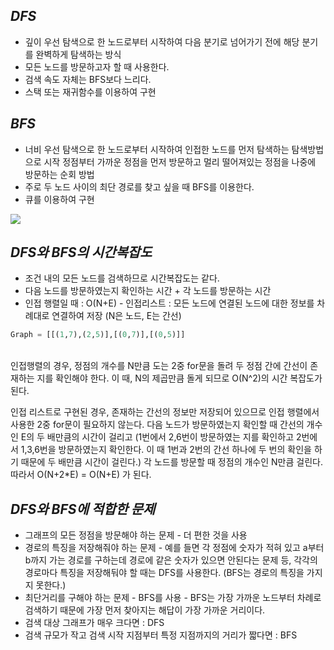## *DFS*
- 깊이 우선 탐색으로 한 노드로부터 시작하여 다음 분기로 넘어가기 전에 해당 분기를 완벽하게 탐색하는 방식
- 모든 노드를 방문하고자 할 때 사용한다.
- 검색 속도 자체는 BFS보다 느리다.
- 스택 또는 재귀함수를 이용하여 구현

## *BFS*
- 너비 우선 탐색으로 한 노드로부터 시작하여 인접한 노드를 먼저 탐색하는 탐색방법으로 시작 정점부터 가까운 정점을 먼저 방문하고 멀리 떨어져있는 정점을 나중에 방문하는 순회 방법
- 주로 두 노드 사이의 최단 경로를 찾고 싶을 때 BFS를 이용한다.
- 큐를 이용하여 구현

**![](https://lh3.googleusercontent.com/V6HkmQE0wRfXN5u4xS0H-zVmcTGMfUvrBv_eNe4GyrQ9kkhtPEKScADtWYzc7cO9-d5TQwda80WOnYf6Zm4duPgQf1S2YsrusY7ImihgEgdBzbB5-r-k_3N_RO-xVK34hL28uDyO)**
## *DFS와 BFS의 시간복잡도*
- 조건 내의 모든 노드를 검색하므로 시간복잡도는 같다.
- 다음 노드를 방문하였는지 확인하는 시간 + 각 노드를 방문하는 시간
- 인접 행렬일 때 : O(N+E)
		- 인접리스트 : 모든 노드에 연결된 노드에 대한 정보를 차례대로 연결하여 저장 (N은 노드, E는 간선)
 ``` python
 Graph = [[(1,7),(2,5)],[(0,7)],[(0,5)]]
 ``` 
 <br>
 인접행렬의 경우, 정점의 개수를 N만큼 도는 2중 for문을 돌려 두 정점 간에 간선이 존재하는 지를 확인해야 한다. 이 때, N의 제곱만큼 돌게 되므로 O(N^2)의 시간 복잡도가 된다.
 
 인접 리스트로 구현된 경우, 존재하는 간선의 정보만 저장되어 있으므로 인접 행렬에서 사용한 2중 for문이 필요하지 않는다. 다음 노드가 방문하였는지 확인할 때 간선의 개수인 E의 두 배만큼의 시간이 걸리고 (1번에서 2,6번이 방문하였는 지를 확인하고 2번에서 1,3,6번을 방문하였는지 확인한다. 이 때 1번과 2번의 간선 하나에 두 번의 확인을 하기 때문에 두 배만큼 시간이 걸린다.) 각 노드를 방문할 때 정점의 개수인 N만큼 걸린다. 따라서 O(N+2*E) = O(N+E) 가 된다.

## *DFS와 BFS에 적합한 문제*
- 그래프의 모든 정점을 방문해야 하는 문제
		- 더 편한 것을 사용
- 경로의 특징을 저장해줘야 하는 문제
		- 예를 들면 각 정점에 숫자가 적혀 있고 a부터 b까지 가는 경로를 구하는데 경로에 같은 숫자가 있으면 안된다는 문제 등, 각각의 경로마다 특징을 저장해둬야 할 때는 DFS를 사용한다. (BFS는 경로의 특징을 가지지 못한다.)
- 최단거리를 구해야 하는 문제
		- BFS를 사용
		- BFS는 가장 가까운 노드부터 차례로 검색하기 때문에 가장 먼저 찾아지는 해답이 가장 가까운 거리이다.
- 검색 대상 그래프가 매우 크다면 : DFS
- 검색 규모가 작고 검색 시작 지점부터 특정 지점까지의 거리가 짧다면 : BFS
